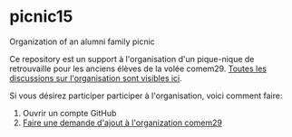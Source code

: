 # picnic15
Organization of an alumni family picnic

Ce repository est un support à l'organisation d'un pique-nique de retrouvaille pour les anciens élèves de la volée comem29.
[Toutes les discussions sur l'organisation sont visibles ici](https://github.com/comem29/picnic15/issues).

Si vous désirez participer participer à l'organisation, voici comment faire:

1. Ouvrir un compte GitHub
1. [Faire une demande d'ajout à l'organization comem29](https://github.com/comem29/picnic15/issues/new)
